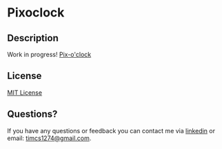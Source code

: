 # Pixoclock

## Description
Work in progress!
[Pix-o'clock](https://pixoclock.herokuapp.com/) 

 

## License

[MIT License](license)

## Questions?

If you have any questions or feedback you can contact me via [linkedin](https://www.linkedin.com/in/timsasse/) or email: timcs1274@gmail.com.